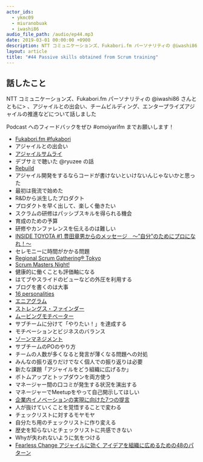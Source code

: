 ```yaml
---
actor_ids:
  - ykmc09
  - miuranobuak
  - iwashi86
audio_file_path: /audio/ep44.mp3
date: 2019-03-01 00:00:00 +0900
description: NTT コミュニケーションズ、Fukabori.fm パーソナリティの @iwashi86 さんとともに、アジャイルとの出会い、チームビルディング、エンタープライズアジャイルの推進などについて話しました
layout: article
title: "#44 Passive skills obtained from Scrum training"
---
```


## 話したこと
NTT コミュニケーションズ、Fukabori.fm パーソナリティの @iwashi86 さんとともに>
、アジャイルとの出会い、チームビルディング、エンタープライズアジャイルの推進などについて話しました

Podcast へのフィードバックをぜひ #omoiyarifm までお願いします！

- [Fukabori.fm #fukabori](https://fukabori.fm/)
- アジャイルとの出会い
- [アジャイルサムライ](https://amzn.to/2NzkIVL)
- デブサミで聴いた @ryuzee の話
- [Rebuild](https://rebuild.fm/)
- アジャイル開発をするならコードが書けないといけないんじゃないかと思った
- 最初は我流で始めた
- R&Dから派生したプロダクト
- プロダクトを早く出して、楽しく働きたい
- スクラムの研修はパッシブスキルを得られる機会
- 育成のための予算
- 研修やカンファレンスを伝えるのは難しい
- [INSIDE TOYOTA #1 豊田章男からのメッセージ　～”自分”のためにプロになれ！～](https://youtu.be/vJ8DsIiSb-U?t=1162)
- セレモニーに時間がかかる問題
- [Regional Scrum Gathering® Tokyo](https://2019.scrumgatheringtokyo.org/index.html)
- [Scrum Masters Night!](https://smn.connpass.com/)
- 健康的に働くことも評価軸になる
- はてブやスライドのビューなどの外圧を利用する
- ブログを書くのは大事
- [16 personalities](https://www.16personalities.com/ja)
- [エニアグラム](http://shining.main.jp/eniatest.html)
- [ストレングス・ファインダー](https://amzn.to/2Nz08VE)
- [ムービングモチベーター](https://nuworks.jp/ja/2016/10/26/moving-motivators/)
- サブチームに分けて「やりたい！」を達成する
- モチベーションとビジネスのバランス
- [ゾーンマネジメント](https://amzn.to/2T5claA)
- サブチームのPOのやり方
- チームの人数が多くなると発言が薄くなる問題への対処
- みんなの振り返りだけでなく個人での振り返りは必要
- 新たな課題「アジャイルをどう組織に広げるか」
- ボトムアップとトップダウンを両方使う
- マネージャー間の口コミが発生する状況を演出する
- マネージャーでMeetupをやって自己開示してほしい
- [企業内イノベーションの実現に向けた7つの提言](http://jbpress.ismedia.jp/articles/-/52264?page=2)
- 人が抜けていくことを覚悟することで変わる
- チェックリストに対するモヤモヤ
- 自分たち用のチェックリストに作り変える
- 歴史を知らないとチェックリストに共感できない
- Whyが失われないように気をつける
- [Fearless Change アジャイルに効く アイデアを組織に広めるための48のパターン](https://amzn.to/2NxrHi1)
